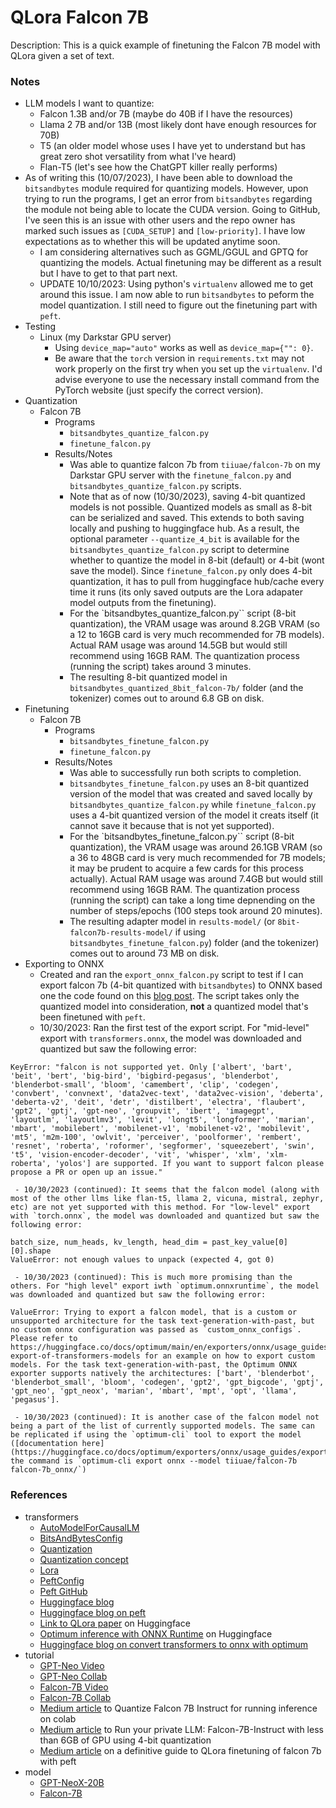 # QLora Falcon 7B

Description: This is a quick example of finetuning the Falcon 7B model with QLora given a set of text.


### Notes

 - LLM models I want to quantize:
	 - Falcon 1.3B and/or 7B (maybe do 40B if I have the resources)
	 - Llama 2 7B and/or 13B (most likely dont have enough resources for 70B)
	 - T5 (an older model whose uses I have yet to understand but has great zero shot versatility from what I've heard)
	 - Flan-T5 (let's see how the ChatGPT killer really performs)
 - As of writing this (10/07/2023), I have been able to download the `bitsandbytes` module required for quantizing models. However, upon trying to run the programs, I get an error from `bitsandbytes` regarding the module not being able to locate the CUDA version. Going to GitHub, I've seen this is an issue with other users and the repo owner has marked such issues as `[CUDA_SETUP]` and `[low-priority]`. I have low expectations as to whether this will be updated anytime soon.
	 - I am considering alternatives such as GGML/GGUL and GPTQ for quantizing the models. Actual finetuning may be different as a result but I have to get to that part next.
	 - UPDATE 10/10/2023: Using python's `virtualenv` allowed me to get around this issue. I am now able to run `bitsandbytes` to peform the model quantization. I still need to figure out the finetuning part with `peft`. 
 - Testing
	 - Linux (my Darkstar GPU server)
		 - Using `device_map="auto"` works as well as `device_map={"": 0}`.
		 - Be aware that the `torch` version in `requirements.txt` may not work properly on the first try when you set up the `virtualenv`. I'd advise everyone to use the necessary install command from the PyTorch website (just specify the correct version).
 - Quantization
	 - Falcon 7B
		 - Programs
			 - `bitsandbytes_quantize_falcon.py`
			 - `finetune_falcon.py`
		 - Results/Notes
			 - Was able to quantize falcon 7b from `tiiuae/falcon-7b` on my Darkstar GPU server with the `finetune_falcon.py` and `bitsandbytes_quantize_falcon.py` scripts. 
			 - Note that as of now (10/30/2023), saving 4-bit quantized models is not possible. Quantized models as small as 8-bit can be serialized and saved. This extends to both saving locally and pushing to huggingface hub. As a result, the optional parameter `--quantize_4_bit` is available for the `bitsandbytes_quantize_falcon.py` script to determine whether to quantize the model in 8-bit (default) or 4-bit (wont save the model). Since `finetune_falcon.py` only does 4-bit quantization, it has to pull from huggingface hub/cache every time it runs (its only saved outputs are the Lora adapater model outputs from the finetuning).
			 - For the `bitsandbytes_quantize_falcon.py`` script (8-bit quantization), the VRAM usage was around 8.2GB VRAM (so a 12 to 16GB card is very much recommended for 7B models). Actual RAM usage was around 14.5GB but would still recommend using 16GB RAM. The quantization process (running the script) takes around 3 minutes.
			 - The resulting 8-bit quantized model in `bitsandbytes_quantized_8bit_falcon-7b/` folder (and the tokenizer) comes out to around 6.8 GB on disk.
 - Finetuning
	 - Falcon 7B
		 - Programs
			 - `bitsandbytes_finetune_falcon.py`
			 - `finetune_falcon.py`
		 - Results/Notes
			 - Was able to successfully run both scripts to completion.
			 - `bitsandbytes_finetune_falcon.py` uses an 8-bit quantized version of the model that was created and saved locally by `bitsandbytes_quantize_falcon.py` while `finetune_falcon.py` uses a 4-bit quantized version of the model it creats itself (it cannot save it because that is not yet supported).
			- For the `bitsandbytes_finetune_falcon.py`` script (8-bit quantization), the VRAM usage was around 26.1GB VRAM (so a 36 to 48GB card is very much recommended for 7B models; it may be prudent to acquire a few cards for this process actually). Actual RAM usage was around 7.4GB but would still recommend using 16GB RAM. The quantization process (running the script) can take a long time depnending on the number of steps/epochs (100 steps took around 20 minutes).
			 - The resulting adapter model in `results-model/` (or `8bit-falcon7b-results-model/` if using `bitsandbytes_finetune_falcon.py`) folder (and the tokenizer) comes out to around 73 MB on disk.
 - Exporting to ONNX
	 - Created and ran the `export_onnx_falcon.py` script to test if I can export falcon 7b (4-bit quantized with `bitsandbytes`) to ONNX based one the code found on this [blog post](https://huggingface.co/blog/convert-transformers-to-onnx). The script takes only the quantized model into consideration, **not** a quantized model that's been finetuned with `peft`.
	 - 10/30/2023: Ran the first test of the export script. For "mid-level" export with `transformers.onnx`, the model was downloaded and quantized but saw the following error:
```
KeyError: "falcon is not supported yet. Only ['albert', 'bart', 'beit', 'bert', 'big-bird', 'bigbird-pegasus', 'blenderbot', 'blenderbot-small', 'bloom', 'camembert', 'clip', 'codegen', 'convbert', 'convnext', 'data2vec-text', 'data2vec-vision', 'deberta', 'deberta-v2', 'deit', 'detr', 'distilbert', 'electra', 'flaubert', 'gpt2', 'gptj', 'gpt-neo', 'groupvit', 'ibert', 'imagegpt', 'layoutlm', 'layoutlmv3', 'levit', 'longt5', 'longformer', 'marian', 'mbart', 'mobilebert', 'mobilenet-v1', 'mobilenet-v2', 'mobilevit', 'mt5', 'm2m-100', 'owlvit', 'perceiver', 'poolformer', 'rembert', 'resnet', 'roberta', 'roformer', 'segformer', 'squeezebert', 'swin', 't5', 'vision-encoder-decoder', 'vit', 'whisper', 'xlm', 'xlm-roberta', 'yolos'] are supported. If you want to support falcon please propose a PR or open up an issue."
```
	 - 10/30/2023 (continued): It seems that the falcon model (along with most of the other llms like flan-t5, llama 2, vicuna, mistral, zephyr, etc) are not yet supported with this method. For "low-level" export with `torch.onnx`, the model was downloaded and quantized but saw the following error:
```
batch_size, num_heads, kv_length, head_dim = past_key_value[0][0].shape
ValueError: not enough values to unpack (expected 4, got 0)
```
	 - 10/30/2023 (continued): This is much more promising than the others. For "high level" export iwth `optimum.onnxruntime`, the model was downloaded and quantized but saw the following error:
```
ValueError: Trying to export a falcon model, that is a custom or unsupported architecture for the task text-generation-with-past, but no custom onnx configuration was passed as `custom_onnx_configs`. Please refer to https://huggingface.co/docs/optimum/main/en/exporters/onnx/usage_guides/export_a_model#custom-export-of-transformers-models for an example on how to export custom models. For the task text-generation-with-past, the Optimum ONNX exporter supports natively the architectures: ['bart', 'blenderbot', 'blenderbot_small', 'bloom', 'codegen', 'gpt2', 'gpt_bigcode', 'gptj', 'gpt_neo', 'gpt_neox', 'marian', 'mbart', 'mpt', 'opt', 'llama', 'pegasus'].
```
	 - 10/30/2023 (continued): It is another case of the falcon model not being a part of the list of currently supported models. The same can be replicated if using the `optimum-cli` tool to export the model ([documentation here](https://huggingface.co/docs/optimum/exporters/onnx/usage_guides/export_a_model); the command is `optimum-cli export onnx --model tiiuae/falcon-7b falcon-7b_onnx/`)


### References

 - transformers
	 - [AutoModelForCausalLM](https://huggingface.co/docs/transformers/v4.34.0/en/model_doc/auto#transformers.AutoModelForCausalLM)
	 - [BitsAndBytesConfig](https://huggingface.co/docs/transformers/main_classes/quantization#transformers.BitsAndBytesConfig)
	 - [Quantization](https://huggingface.co/docs/transformers/v4.34.0/en/main_classes/quantization#quantization)
	 - [Quantization concept](https://huggingface.co/docs/text-generation-inference/conceptual/quantization)
	 - [Lora](https://huggingface.co/docs/peft/conceptual_guides/lora)
	 - [PeftConfig](https://huggingface.co/docs/peft/main/en/package_reference/config#peft.PeftConfig)
	 - [Peft GitHub](https://github.com/huggingface/peft)
	 - [Huggingface blog](https://huggingface.co/blog/4bit-transformers-bitsandbytes)
     - [Huggingface blog on peft](https://huggingface.co/blog/peft)
	 - [Link to QLora paper](https://huggingface.co/papers/2305.14314) on Huggingface
	 - [Optimum inference with ONNX Runtime](https://huggingface.co/docs/optimum/v1.2.1/en/onnxruntime/modeling_ort) on Huggingface
	 - [Huggingface blog on convert transformers to onnx with optimum](https://huggingface.co/blog/convert-transformers-to-onnx)
 - tutorial
	 - [GPT-Neo Video](https://www.youtube.com/watch?v=NRVaRXDoI3g)
	 - [GPT-Neo Collab](https://colab.research.google.com/drive/1Vvju5kOyBsDr7RX_YAvp6ZsSOoSMjhKD?usp=sharing#scrollTo=E0Nl5mWL0k2T)
	 - [Falcon-7B Video](https://www.youtube.com/watch?v=2PlPqSc3jM0)
	 - [Falcon-7B Collab](https://colab.research.google.com/drive/1BiQiw31DT7-cDp1-0ySXvvhzqomTdI-o?usp=sharing)
	 - [Medium article](https://medium.com/@srishtinagu19/quantizing-falcon-7b-instruct-for-running-inference-on-colab-bd97066aa49d) to Quantize Falcon 7B Instruct for running inference on colab
	 - [Medium article](https://vilsonrodrigues.medium.com/run-your-private-llm-falcon-7b-instruct-with-less-than-6gb-of-gpu-using-4-bit-quantization-ff1d4ffbabcc) to Run your private LLM: Falcon-7B-Instruct with less than 6GB of GPU using 4-bit quantization
	 - [Medium article](https://medium.com/@amodwrites/a-definitive-guide-to-qlora-fine-tuning-falcon-7b-with-peft-78f500a1f337) on a definitive guide to QLora finetuning of falcon 7b with peft
 - model
	 - [GPT-NeoX-20B](https://huggingface.co/EleutherAI/gpt-neox-20b)
	 - [Falcon-7B](https://huggingface.co/tiiuae/falcon-7b)